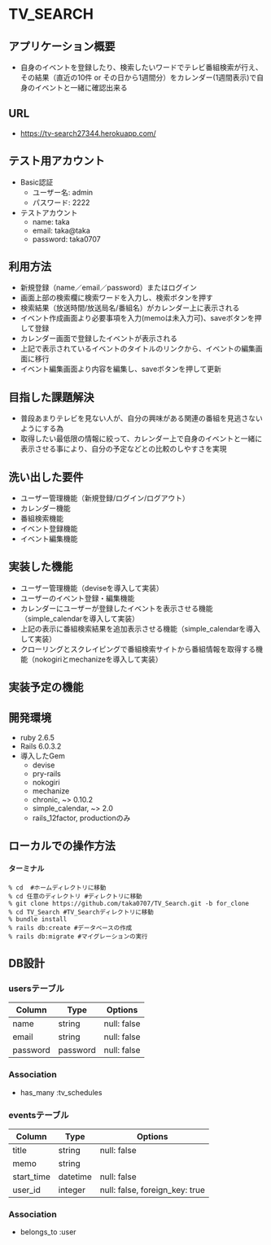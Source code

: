 # TV_SEARCH

## アプリケーション概要
- 自身のイベントを登録したり、検索したいワードでテレビ番組検索が行え、その結果（直近の10件 or その日から1週間分）をカレンダー(1週間表示)で自身のイベントと一緒に確認出来る

## URL
- https://tv-search27344.herokuapp.com/

## テスト用アカウント
- Basic認証
    - ユーザー名: admin
    - パスワード: 2222
- テストアカウント
    - name: taka
    - email: taka@taka
    - password: taka0707

## 利用方法
- 新規登録（name／email／password）またはログイン
- 画面上部の検索欄に検索ワードを入力し、検索ボタンを押す
- 検索結果（放送時間/放送局名/番組名）がカレンダー上に表示される
- イベント作成画面より必要事項を入力(memoは未入力可)、saveボタンを押して登録
- カレンダー画面で登録したイベントが表示される
- 上記で表示されているイベントのタイトルのリンクから、イベントの編集画面に移行
- イベント編集画面より内容を編集し、saveボタンを押して更新

## 目指した課題解決
- 普段あまりテレビを見ない人が、自分の興味がある関連の番組を見逃さないようにする為
- 取得したい最低限の情報に絞って、カレンダー上で自身のイベントと一緒に表示させる事により、自分の予定などとの比較のしやすさを実現

## 洗い出した要件
- ユーザー管理機能（新規登録/ログイン/ログアウト）
- カレンダー機能
- 番組検索機能
- イベント登録機能
- イベント編集機能

## 実装した機能
- ユーザー管理機能（deviseを導入して実装）
- ユーザーのイベント登録・編集機能
- カレンダーにユーザーが登録したイベントを表示させる機能（simple_calendarを導入して実装）
- 上記の表示に番組検索結果を追加表示させる機能（simple_calendarを導入して実装）
- クローリングとスクレイピングで番組検索サイトから番組情報を取得する機能（nokogiriとmechanizeを導入して実装）

## 実装予定の機能

## 開発環境
- ruby 2.6.5
- Rails 6.0.3.2
- 導入したGem
    - devise
    - pry-rails
    - nokogiri
    - mechanize
    - chronic, ~> 0.10.2
    - simple_calendar, ~> 2.0
    - rails_12factor, productionのみ

## ローカルでの操作方法

#### ターミナル
```
% cd  #ホームディレクトリに移動
% cd 任意のディレクトリ #ディレクトリに移動
% git clone https://github.com/taka0707/TV_Search.git -b for_clone 
% cd TV_Search #TV_Searchディレクトリに移動
% bundle install
% rails db:create #データベースの作成
% rails db:migrate #マイグレーションの実行
```

## DB設計

### usersテーブル

|Column|Type|Options|
|------|----|-------|
|name|string|null: false|
|email|string|null: false|
|password|password|null: false|

### Association
- has_many :tv_schedules

### eventsテーブル

|Column|Type|Options|
|------|----|-------|
|title|string|null: false|
|memo|string|
|start_time|datetime|null: false|
|user_id|integer|null: false, foreign_key: true|

### Association
- belongs_to :user

